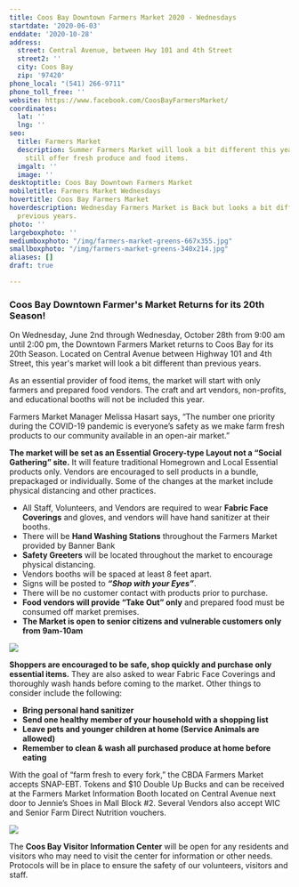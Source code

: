 ```yaml
---
title: Coos Bay Downtown Farmers Market 2020 - Wednesdays
startdate: '2020-06-03'
enddate: '2020-10-28'
address:
  street: Central Avenue, between Hwy 101 and 4th Street
  street2: ''
  city: Coos Bay
  zip: '97420'
phone_local: "(541) 266-9711"
phone_toll_free: ''
website: https://www.facebook.com/CoosBayFarmersMarket/
coordinates:
  lat: ''
  lng: ''
seo:
  title: Farmers Market
  description: Summer Farmers Market will look a bit different this year but will
    still offer fresh produce and food items.
  imgalt: ''
  image: ''
desktoptitle: Coos Bay Downtown Farmers Market
mobiletitle: Farmers Market Wednesdays
hovertitle: Coos Bay Farmers Market
hoverdescription: Wednesday Farmers Market is Back but looks a bit different than
  previous years.
photo: ''
largeboxphoto: ''
mediumboxphoto: "/img/farmers-market-greens-667x355.jpg"
smallboxphoto: "/img/farmers-market-greens-340x214.jpg"
aliases: []
draft: true

---
```

### Coos Bay Downtown Farmer's Market Returns for its 20th Season!

On Wednesday, June 2nd through Wednesday, October 28th from 9:00 am until 2:00 pm, the Downtown Farmers Market returns to Coos Bay for its 20th Season.  Located on Central Avenue between Highway 101 and 4th Street, this year's market will look a bit different than previous years.

As an essential provider of food items, the market will start with only farmers and prepared food vendors. The craft and art vendors, non-profits, and educational booths will not be included this year.

Farmers Market Manager Melissa Hasart says, “The number one priority during the COVID-19 pandemic is everyone’s safety as we make farm fresh products to our community available in an open-air market.”

**The market will be set as an Essential Grocery-type Layout not a “Social Gathering” site.** It will feature traditional Homegrown and Local Essential products only. Vendors are encouraged to sell products in a bundle, prepackaged or individually. Some of the changes at the market include physical distancing and other practices.

* All Staff, Volunteers, and Vendors are required to wear **Fabric Face Coverings** and gloves, and vendors will have hand sanitizer at their booths.
* There will be **Hand Washing Stations** throughout the Farmers Market provided by Banner Bank
* **Safety Greeters** will be located throughout the market to encourage physical distancing.
* Vendors booths will be spaced at least 8 feet apart.
* Signs will be posted to **_“Shop with your Eyes”_**.
* There will be no customer contact with products prior to purchase.
* **Food vendors will provide “Take Out” only** and prepared food must be consumed off market premises.
* **The Market is open to senior citizens and vulnerable customers only from 9am-10am**

![](/img/farmers-mkt-695x322.jpg)

**Shoppers are encouraged to be safe, shop quickly and purchase only essential items.** They are also asked to wear Fabric Face Coverings and thoroughly wash hands before coming to  the market. Other things to consider include the following:

* **Bring personal hand sanitizer**
* **Send one healthy member of your household with a shopping list**
* **Leave pets and younger children at home (Service Animals are allowed)**
* **Remember to clean & wash all purchased produce at home before eating**

With the goal of “farm fresh to every fork,” the CBDA Farmers Market accepts SNAP-EBT. Tokens and $10 Double Up Bucks and can be received at the Farmers Market Information Booth located on Central Avenue next door to Jennie’s Shoes in Mall Block #2. Several Vendors also accept WIC and Senior Farm Direct Nutrition vouchers.

![](/img/visitor-center-front-695x322.jpg)

The **Coos Bay Visitor Information Center** will be open for any residents and visitors who may need to visit the center for information or other needs. Protocols will be in place to ensure the safety of our volunteers, visitors and staff.